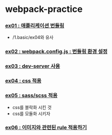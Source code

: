 # webpack-practice
### [ex01 : 애플리케이션 번들링](https://github.com/luster1031/JAVA_Expert_courses_Practice/tree/master/react-practices/1.basics/webpack-practice/ex01)
+ /1.basic/ex04와 유사
### [ex02 : webpack.config.js : 번들링 환경 설정](https://github.com/luster1031/JAVA_Expert_courses_Practice/tree/master/react-practices/1.basics/webpack-practice/ex02)
### [ex03 : dev-server 사용](https://github.com/luster1031/JAVA_Expert_courses_Practice/tree/master/react-practices/1.basics/webpack-practice/ex03)
### [ex04 : css 적용](https://github.com/luster1031/JAVA_Expert_courses_Practice/tree/master/react-practices/1.basics/webpack-practice/ex04)
### [ex05 : sass/scss 적용](https://github.com/luster1031/JAVA_Expert_courses_Practice/tree/master/react-practices/1.basics/webpack-practice/ex05)
+ css를 블락화 시킨 것
+ css를 모듈화 시키자 
### [ex06 : 이미지와 관련된 rule 적용하기](https://github.com/luster1031/JAVA_Expert_courses_Practice/tree/master/react-practices/1.basics/webpack-practice/ex06)